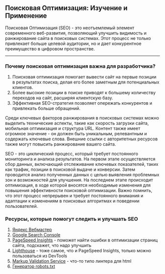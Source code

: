 ## Поисковая Оптимизация: Изучение и Применение

Поисковая Оптимизация (SEO) - это неотъемлемый элемент современного веб-развития, позволяющий улучшить видимость и ранжирование сайта в поисковых системах. Этот процесс не только привлекает больше целевой аудитории, но и дает конкурентное преимущество в цифровом пространстве.

---

### Почему поисковая оптимизация важна для разработчика?
1. Поисковая оптимизация помогает вывести сайт на первые позиции в результатах поиска, делая его более заметным для потенциальных клиентов.
2. Более высокие позиции в поиске приводят к большему количеству переходов на сайт, расширяя клиентскую базу.
3. Эффективная SEO-стратегия позволяет опережать конкурентов и привлекать больше обращений.

Среди ключевых факторов ранжирования в поисковых системах можно выделить технические аспекты, такие как скорость загрузки сайта, мобильная оптимизация и структура URL. Контент также имеет огромное значение - он должен быть уникальным, релевантным и содержать ключевые слова. Внешние ссылки с авторитетных ресурсов также могут повысить ранжирование вашего сайта.

SEO - это циклический процесс, который требует постоянного мониторинга и анализа результатов. На первом этапе осуществляется сбор данных, включающий отслеживание ключевых показателей, таких как трафик, позиции в поисковой выдаче и конверсии. Затем проводится анализ полученных данных с целью выявления проблемных зон и возможностей для улучшения. На последнем этапе происходит оптимизация, в ходе которой вносятся необходимые изменения для повышения эффективности поисковой оптимизации. Важно помнить, что этот процесс непрерывен и требует постоянного внимания и адаптации к изменениям в поисковых алгоритмах и поведении пользователей.

### Ресурсы, которые помогут следить и улучшать SEO
1. [Яндекс Вебмастер](https://webmaster.yandex.ru/)
2. [Google Search Console](https://search.google.com/search-console)
3. [PageSpeed Insights](https://pagespeed.web.dev/) - поможет найти ошибки в оптимизации страниц сайта, подскажет, что надо улучшить
4. [Lighthouse](https://developer.chrome.com/docs/lighthouse/overview/?hl=ru) - тоже самое, что и PageSpeed Insights, только можно пользоваться из DevTools
5. [Markup Validation Service](https://validator.w3.org/) - что-то типо линтера для html
6. [Генератор robots.txt](https://seolib.ru/tools/generators/robots/)